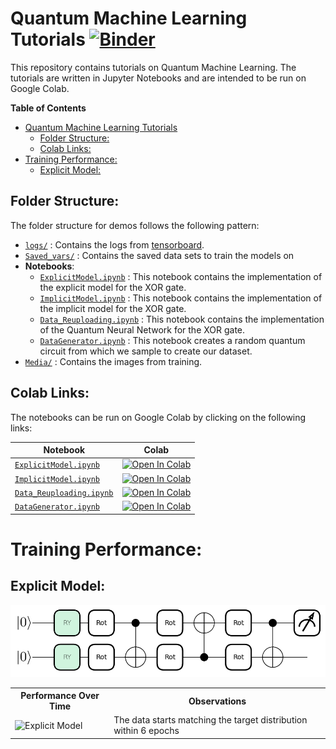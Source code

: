 # Quantum Machine Learning Tutorials [![Binder](https://mybinder.org/badge_logo.svg)](https://mybinder.org/v2/gh/vinayak19th/QML-Tutorials/master?labpath=Explicit%2520Model.ipynb)

This repository contains tutorials on Quantum Machine Learning. The tutorials are written in Jupyter Notebooks and are intended to be run on Google Colab. 

**Table of Contents**
- [Quantum Machine Learning Tutorials ](#quantum-machine-learning-tutorials-)
  - [Folder Structure:](#folder-structure)
  - [Colab Links:](#colab-links)
- [Training Performance:](#training-performance)
  - [Explicit Model:](#explicit-model)


## Folder Structure:
The folder structure for demos follows the following pattern:
* [`logs/`](logs/) : Contains the logs from [tensorboard](https://www.tensorflow.org/tensorboard).
*  [`Saved_vars/`](Saved_vars/) : Contains the saved data sets to train the models on
*  **Notebooks**:
   *  [`ExplicitModel.ipynb`](ExplicitModel.ipynb) : This notebook contains the implementation of the explicit model for the XOR gate.
   *  [`ImplicitModel.ipynb`](ImplicitModel.ipynb) : This notebook contains the implementation of the implicit model for the XOR gate.
   *  [`Data_Reuploading.ipynb`](Data_Reuploading.ipynb) : This notebook contains the implementation of the Quantum Neural Network for the XOR gate.
   *  [`DataGenerator.ipynb`](DataGenerator.ipynb) : This notebook creates a random quantum circuit from which we sample to create our dataset.
* [`Media/`](Media/) : Contains the images from training. 

## Colab Links:
The notebooks can be run on Google Colab by clicking on the following links:

| **Notebook**                                       | **Colab**                                                                                                                                                                                                                                         |
| -------------------------------------------------- | ------------------------------------------------------------------------------------------------------------------------------------------------------------------------------------------------------------------------------------------------- |
| [`ExplicitModel.ipynb`](ExplicitModel.ipynb)       | <a target="_blank" style="display: inline" href="https://colab.research.google.com/github/vinayak19th/QML-Tutorials/blob/master/ExplicitModel.ipynb"><img src="https://colab.research.google.com/assets/colab-badge.svg" alt="Open In Colab"/>    |
| [`ImplicitModel.ipynb`](ImplicitModel.ipynb)       | <a target="_blank" style="display: inline" href="https://colab.research.google.com/github/vinayak19th/QML-Tutorials/blob/master/ImplicitModel.ipynb"><img src="https://colab.research.google.com/assets/colab-badge.svg" alt="Open In Colab"/>    |
| [`Data_Reuploading.ipynb`](Data_Reuploading.ipynb) | <a target="_blank" style="display: inline" href="https://colab.research.google.com/github/vinayak19th/QML-Tutorials/blob/master/Data_Reuploading.ipynb"><img src="https://colab.research.google.com/assets/colab-badge.svg" alt="Open In Colab"/> |
| [`DataGenerator.ipynb`](DataGenerator.ipynb)       | <a target="_blank" style="display: inline" href="https://colab.research.google.com/github/vinayak19th/QML-Tutorials/blob/master/DataGenerator.ipynb"><img src="https://colab.research.google.com/assets/colab-badge.svg" alt="Open In Colab"/>    |

# Training Performance:

## Explicit Model:
![Explicit Model](Media/ExplicitModel_labelled_white.png)

<table>
<tr>
  <th>Performance Over Time</th>
  <th>Observations</th>
</tr>
<tr>
  <td> <img src="Media/Explicit_3L_3R.gif" alt="Explicit Model" style="width: 90%;"/> </td>
  <td>  
    The data starts matching the target distribution within 6 epochs
  </tr>
</table>

